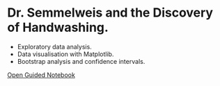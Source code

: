 # Dr. Semmelweis and the Discovery of Handwashing.

- Exploratory data analysis.
- Data visualisation with Matplotlib.
- Bootstrap analysis and confidence intervals.

[Open Guided Notebook](https://github.com/Cinda85/Dr.-Semmelweis-and-the-Discovery-of-Handwashing/blob/main/Discovery%20of%20Handwashing.ipynb)
